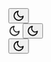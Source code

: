 <nav class="nav" data-v-6799e43e="">
<button id="themeSwitch" aria-label="Switch theme between light and dark" data-v-fc707f4e="" data-v-6799e43e="">
<svg data-v-fc707f4e="" xmlns="http://www.w3.org/2000/svg" width="24" height="24" viewBox="0 0 24 24" fill="none" stroke="currentColor" stroke-width="2" stroke-linecap="round" stroke-linejoin="round" class="moon feather feather-moon"><path data-v-fc707f4e="" d="M21 12.79A9 9 0 1 1 11.21 3 7 7 0 0 0 21 12.79z"></path>
</svg><!----></button><!----></nav>
<svg data-v-fc707f4e="" xmlns="http://www.w3.org/2000/svg" width="24" height="24" viewBox="0 0 24 24" fill="none" stroke="currentColor" stroke-width="2" stroke-linecap="round" stroke-linejoin="round" class="moon feather feather-moon"><path data-v-fc707f4e="" d="M21 12.79A9 9 0 1 1 11.21 3 7 7 0 0 0 21 12.79z"></path></svg>
<button id="themeSwitch" aria-label="Switch theme between light and dark" data-v-fc707f4e="" data-v-6799e43e=""><svg data-v-fc707f4e="" xmlns="http://www.w3.org/2000/svg" width="24" height="24" viewBox="0 0 24 24" fill="none" stroke="currentColor" stroke-width="2" stroke-linecap="round" stroke-linejoin="round" class="moon feather feather-moon"><path data-v-fc707f4e="" d="M21 12.79A9 9 0 1 1 11.21 3 7 7 0 0 0 21 12.79z"></path></svg><!----></button>
<!---->
<nav class="nav" data-v-6799e43e=""><button id="themeSwitch" aria-label="Switch theme between light and dark" data-v-fc707f4e="" data-v-6799e43e=""><svg data-v-fc707f4e="" xmlns="http://www.w3.org/2000/svg" width="24" height="24" viewBox="0 0 24 24" fill="none" stroke="currentColor" stroke-width="2" stroke-linecap="round" stroke-linejoin="round" class="moon feather feather-moon"><path data-v-fc707f4e="" d="M21 12.79A9 9 0 1 1 11.21 3 7 7 0 0 0 21 12.79z"></path></svg><!----></button><!----></nav>